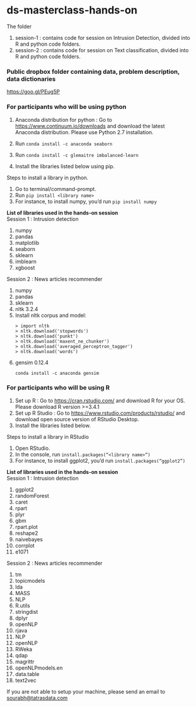 # ds-masterclass-hands-on



The folder 
1. session-1 : contains code for session on Intrusion Detection, divided into R and python code folders.
2. session-2 : contains code for session on Text classification, divided into R and python code folders.


### Public dropbox folder containing data, problem description, data dictionaries  
https://goo.gl/PEug5P



### For participants who will be using python
1. Anaconda distribution for python : Go to https://www.continuum.io/downloads and download the latest Anaconda distribution. Please use Python 2.7 installation.
4. Run `conda install -c anaconda seaborn`
3. Run `conda install -c glemaitre imbalanced-learn`

4. Install the libraries listed below using pip. 

Steps to install a library in python.
1. Go to terminal/command-prompt.
2. Run ```pip install <library name>```
3. For instance, to install numpy, you’d run ```pip install numpy```

**List of libraries used in the hands-on session**  
Session 1 :  Intrusion detection
1. numpy
2. pandas
3. matplotlib
4. seaborn
5. sklearn
6. imblearn
7. xgboost  

Session 2 : News articles recommender
1. numpy
2. pandas
3. sklearn
4. nltk 3.2.4
5. Install nltk corpus and model:  
   ```$ python
   > import nltk
   > nltk.download('stopwords')
   > nltk.download('punkt')
   > nltk.download('maxent_ne_chunker')
   > nltk.download('averaged_perceptron_tagger')
   > nltk.download('words')   
   ```
6. gensim 0.12.4  
   ```
   conda install -c anaconda gensim
   ```

### For participants who will be using R
1. Set up R : Go to https://cran.rstudio.com/ and download R for your OS. Please download R version >=3.4.1
2. Set up R Studio : Go to  https://www.rstudio.com/products/rstudio/ and download open source version of RStudio Desktop.
3. Install the libraries listed below. 

Steps to install a library in RStudio
1. Open RStudio.
2. In the console, run ```install.packages(“<library name>”)```
3. For instance, to install ggplot2, you’d run ```install.packages(“ggplot2”)```  


**List of libraries used in the hands-on session**  
Session 1 :  Intrusion detection
1. ggplot2
2. randomForest
3. caret
4. rpart
5. plyr
6. gbm
7. rpart.plot
8. reshape2
9. naivebayes
10. corrplot
11. e1071  

Session 2 : News articles recommender
1. tm
2. topicmodels
3. lda
4. MASS
5. NLP
6. R.utils
7. stringdist
8. dplyr
9. openNLP
10. rjava
11. NLP
12. openNLP
13. RWeka
14. qdap
15. magrittr
16. openNLPmodels.en
17. data.table
18. text2vec



If you are not able to setup your machine, please send an email to sourabh@tatrasdata.com
